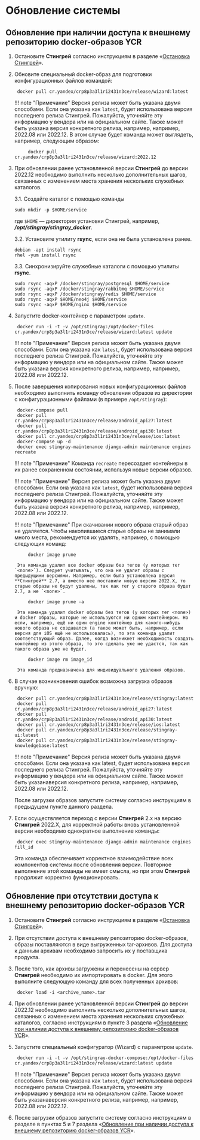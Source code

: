 # Обновление системы

## Обновление при наличии доступа к внешнему репозиторию docker-образов YCR

1. Остановите **Стингрей** согласно инструкциям в разделе «[Остановка Стингрей](./ostanovka_stingray.md)». 
2. Обновите специальный docker-образ для подготовки конфигурационных файлов командой:

        docker pull cr.yandex/crp8p3a3l1ri2431n3ce/release/wizard:latest

    !!! note "Примечание"
        Версия релиза может быть указана двумя способами. Если она указана как `latest`, будет использована версия последнего релиза Стингрей. Пожалуйста, уточняйте эту информацию у вендора или на официальном сайте. Также может быть указана версия конкретного релиза, например, например, 2022.08 или 2022.12. В этом случае будет команда может выглядеть, например, следующим образом:
        
            docker pull cr.yandex/crp8p3a3l1ri2431n3ce/release/wizard:2022.12

3.	При обновлении ранее установленной версии **Стингрей** до версии 2022.12 необходимо выполнить несколько дополнительных шагов, связанных с изменением места хранения нескольких служебных каталогов.

    3.1. Создайте каталог с помощью команды

        sudo mkdir -p $HOME/service

    где `$HOME` — директория установки Стингрей, например, ***/opt/stingray/stingray_docker***.

    3.2. Установите утилиту **rsync**, если она не была установлена ранее.

        debian -apt install rsync
        rhel -yum install rsync

    3.3. Синхронизируйте служебные каталоги с помощью утилиты **rsync**.

        sudo rsync -aqxP /docker/stingray/postgresql $HOME/service
        sudo rsync -aqxP /docker/stingray/rabbitmq $HOME/service
        sudo rsync -aqxP /docker/stingray/redis $HOME/service
        sudo rsync -aqxP $HOME/neo4j $HOME/service
        sudo rsync -aqxP $HOME/nginx $HOME/service

4. Запустите docker-контейнер с параметром `update`.

        docker run -i -t -v /opt/stingray:/opt/docker-files cr.yandex/crp8p3a3l1ri2431n3ce/release/wizard:latest update

    !!! note "Примечание"
        Версия релиза может быть указана двумя способами. Если она указана как `latest`, будет использована версия последнего релиза Стингрей. Пожалуйста, уточняйте эту информацию у вендора или на официальном сайте. Также может быть указана версия конкретного релиза, например, например, 2022.08 или 2022.12.

5. После завершения копирования новых конфигурационных файлов необходимо выполнить команду обновления образов из директории с конфигурационными файлами (в примере `/opt/stingray`):

        docker-compose pull
        docker pull cr.yandex/crp8p3a3l1ri2431n3ce/release/android_api27:latest
        docker pull cr.yandex/crp8p3a3l1ri2431n3ce/release/android_api30:latest
        docker pull cr.yandex/crp8p3a3l1ri2431n3ce/release/ios:latest
        docker-compose up -d
        docker exec stingray-maintenance django-admin maintenance engines recreate

    !!! note "Примечание"
        Команда `recreate` пересоздает контейнеры в их ранее сохраненном состоянии, используя новые версии образов.

    !!! note "Примечание"
        Версия релиза может быть указана двумя способами. Если она указана как `latest`, будет использована версия последнего релиза Стингрей. Пожалуйста, уточняйте эту информацию у вендора или на официальном сайте. Также может быть указана версия конкретного релиза, например, например, 2022.08 или 2022.12.

    !!! note "Примечание"
        При скачивании нового образа старый образ не удаляется. Чтобы накопившиеся старые образы не занимали много места, рекомендуется их удалять, например, с помощью следующих команд:

            docker image prune

        Эта команда удалит все docker образы без тегов (у которых тег `<none>`). Следует учитывать, что она не удалит образы с предыдущими версиями. Например, если была установлена версия **Стингрей** 2.7, а вместо нее поставили новую версию 2022.X, то старые образы не будут удалены, так как тег у старого образа будет 2.7, а не `<none>`.

            docker image prune -a

        Эта команда удалит docker образы без тегов (у которых тег <none>) и docker образы, которые не используются ни одним контейнером. Но если, например, ещё ни один engine контейнер для какого-нибудь нового образа не создавался (а такое может быть, например, если версия для iOS ещё не использовалась), то эта команда удалит соответствующий образ. Далее, когда возникнет необходимость создать контейнер из этого образа, то это сделать уже не удастся, так как такого образа уже не будет.

            docker image rm image_id

        Эта команда предназначена для индивидуального удаления образов.

6. В случае возникновения ошибок возможна загрузка образов вручную:

        docker pull cr.yandex/crp8p3a3l1ri2431n3ce/release/stingray:latest
        docker pull cr.yandex/crp8p3a3l1ri2431n3ce/release/android_api27:latest
        docker pull cr.yandex/crp8p3a3l1ri2431n3ce/release/android_api30:latest
        docker pull cr.yandex/crp8p3a3l1ri2431n3ce/release/ios:latest
        docker pull cr.yandex/crp8p3a3l1ri2431n3ce/release/stingray-ui:latest
        docker pull cr.yandex/crp8p3a3l1ri2431n3ce/release/stingray-knowledgebase:latest

    !!! note "Примечание"
        Версия релиза может быть указана двумя способами. Если она указана как latest, будет использована версия последнего релиза Стингрей. Пожалуйста, уточняйте эту информацию у вендора или на официальном сайте. Также может быть указанаверсия конкретного релиза, например, например, 2022.08 или 2022.12.

    После загрузки образов запустите систему согласно инструкциям в предыдущем пункте данного раздела.

7. Если осуществляется переход с версии **Стингрей** 2.х на версию **Стингрей** 2022.X, для корректной работы вновь установленной версии необходимо однократное выполнение команды:

        docker exec stingray-maintenance django-admin maintenance engines fill_id

    Эта команда обеспечивает корректное взаимодействие всех компонентов системы после обновления версии. Повторное выполнение этой команды не имеет смысла, но при этом **Стингрей** продолжит корректно функционировать.

## Обновление при отсутствии доступа к внешнему репозиторию docker-образов YCR

1. Остановите **Стингрей** согласно инструкциям в разделе «[Остановка Стингрей](./ostanovka_stingray.md)».

2. При отсутствии доступа к внешнему репозиторию docker-образов, образы поставляются в виде выгруженных tar-архивов. Для доступа к данным архивам необходимо запросить их у поставщика продукта.

3. После того, как архивы загружены и перенесены на сервер **Стингрей** необходимо их импортировать в docker. Для этого выполните следующую команду для всех полученных архивов:

        docker load -i <archive_name>.tar

4.	При обновлении ранее установленной версии **Стингрей** до версии 2022.12 необходимо выполнить несколько дополнительных шагов, связанных с изменением места хранения нескольких служебных каталогов, согласно инструкциям в пункте 3 раздела «[Обновление при наличии доступа к внешнему репозиторию docker-образов YCR](../obnovlenie_sistemy/#docker-gcp)».

5. Запустите специальный конфигуратор (Wizard) с параметром `update`.

        docker run -i -t -v /opt/stingray-docker-compose:/opt/docker-files cr.yandex/crp8p3a3l1ri2431n3ce/release/wizard:latest update

    !!! note "Примечание"
        Версия релиза может быть указана двумя способами. Если она указана как `latest`, будет использована версия последнего релиза Стингрей. Пожалуйста, уточняйте эту информацию у вендора или на официальном сайте. Также может быть указанаверсия конкретного релиза, например, например, 2022.08 или 2022.12.

6. После загрузки образов запустите систему согласно инструкциям в разделе в пунктах 5 и 7 раздела «[Обновление при наличии доступа к внешнему репозиторию docker-образов YCR](../obnovlenie_sistemy/#docker-gcp)».